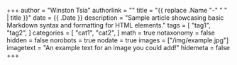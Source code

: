+++
author = "Winston Tsia"
authorlink = ""
title = "{{ replace .Name "-" " " | title }}"
date = {{ .Date }}
description = "Sample article showcasing basic Markdown syntax and formatting for HTML elements."
tags = [
    "tag1",
    "tag2",
]
categories = [
    "cat1",
    "cat2",
]
math = true
notaxonomy = false
hidden = false
norobots = true
nodate = true
images = ["/img/example.jpg"]
imagetext = "An example text for an image you could add!"
hidemeta = false
+++